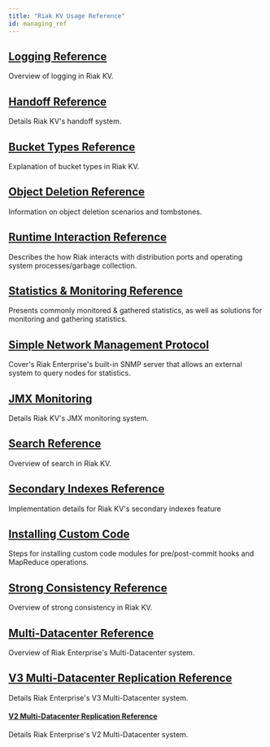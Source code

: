 ```yaml
---
title: "Riak KV Usage Reference"
id: managing_ref
---
```


[ref log]: ./logging.md
[ref handoff]: ./handoff.md
[ref bucket types]: ./bucket-types.md
[ref obj del]: ./object-deletion.md
[ref runtime]: ./runtime-interaction.md
[ref monitoring]: ./statistics-monitoring.md
[ref snmp]: ./snmp.md
[ref jmx]: ./jmx.md
[ref search]: ./search.md
[ref 2i]: ./secondary-indexes.md
[ref custom code]: ./custom-code.md
[ref strong consistency]: ./strong-consistency.md
[ref mdc]: ./multi-datacenter/index.md
[ref v3 mdc]: ./v3-multi-datacenter/index.md
[ref v2 mdc]: ./v2-multi-datacenter/index.md

## [Logging Reference][ref log]

Overview of logging in Riak KV.

## [Handoff Reference][ref handoff]

Details Riak KV's handoff system.

## [Bucket Types Reference][ref bucket types]

Explanation of bucket types in Riak KV.

## [Object Deletion Reference][ref obj del]

Information on object deletion scenarios and tombstones.

## [Runtime Interaction Reference][ref runtime]

Describes the how Riak interacts with distribution ports and operating system
processes/garbage collection.

## [Statistics & Monitoring Reference][ref monitoring]

Presents commonly monitored & gathered statistics, as well as solutions for monitoring and gathering statistics.

## [Simple Network Management Protocol][ref snmp]

Cover's Riak Enterprise's built-in SNMP server that allows an external system to query nodes for statistics.

## [JMX Monitoring][ref jmx]

Details Riak KV's JMX monitoring system.

## [Search Reference][ref search]

Overview of search in Riak KV.

## [Secondary Indexes Reference][ref 2i]

Implementation details for Riak KV's secondary indexes feature

## [Installing Custom Code][ref custom code]

Steps for installing custom code modules for pre/post-commit hooks and MapReduce operations.

## [Strong Consistency Reference][ref strong consistency]

Overview of strong consistency in Riak KV.

## [Multi-Datacenter Reference][ref mdc]

Overview of Riak Enterprise's Multi-Datacenter system.

## [V3 Multi-Datacenter Replication Reference][ref v3 mdc]

Details Riak Enterprise's V3 Multi-Datacenter system.

#### [V2 Multi-Datacenter Replication Reference][ref v2 mdc]

Details Riak Enterprise's V2 Multi-Datacenter system.